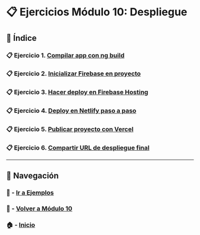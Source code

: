 # 📋 Ejercicios Módulo 10: Despliegue

## 📌 Índice

### 📋 Ejercicio 1. [Compilar app con ng build](./Enunciados/Ejercicio_1.md)
### 📋 Ejercicio 2. [Inicializar Firebase en proyecto](./Enunciados/Ejercicio_2.md)
### 📋 Ejercicio 3. [Hacer deploy en Firebase Hosting](./Enunciados/Ejercicio_3.md)
### 📋 Ejercicio 4. [Deploy en Netlify paso a paso](./Enunciados/Ejercicio_4.md)
### 📋 Ejercicio 5. [Publicar proyecto con Vercel](./Enunciados/Ejercicio_5.md)
### 📋 Ejercicio 6. [Compartir URL de despliegue final](./Enunciados/Ejercicio_6.md)

---

## 🔁 Navegación

### 🧪 - [Ir a Ejemplos](../Ejemplos/README.md)
### 📘 - [Volver a Módulo 10](../Modulo_10.md)
### 🏠 - [Inicio](../../README.md)

